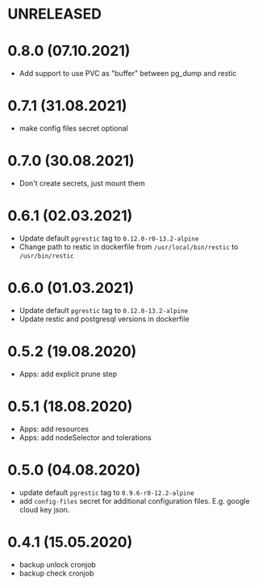 # UNRELEASED

# 0.8.0 (07.10.2021)
- Add support to use PVC as "buffer" between pg_dump and restic

# 0.7.1 (31.08.2021)
- make config files secret optional

# 0.7.0 (30.08.2021)
- Don't create secrets, just mount them

# 0.6.1 (02.03.2021)
- Update default `pgrestic` tag to `0.12.0-r0-13.2-alpine`
- Change path to restic in dockerfile from `/usr/local/bin/restic` to `/usr/bin/restic`

# 0.6.0 (01.03.2021)
- Update default `pgrestic` tag to `0.12.0-13.2-alpine`
- Update restic and postgresql versions in dockerfile

# 0.5.2 (19.08.2020)
- Apps: add explicit prune step

# 0.5.1 (18.08.2020)
- Apps: add resources
- Apps: add nodeSelector and tolerations

# 0.5.0 (04.08.2020)
- update default `pgrestic` tag to `0.9.6-r0-12.2-alpine`
- add `config-files` secret for additional configuration files. E.g. google cloud key json.

# 0.4.1 (15.05.2020)
- backup unlock cronjob
- backup check cronjob
